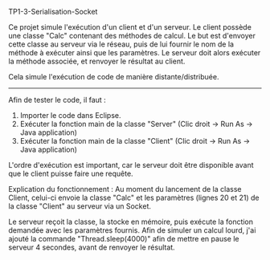 TP1-3-Serialisation-Socket

Ce projet simule l'exécution d'un client et d'un serveur.
Le client possède une classe "Calc" contenant des méthodes de calcul.
Le but est d'envoyer cette classe au serveur via le réseau, puis de lui fournir le nom de la méthode à exécuter ainsi que les paramètres. Le serveur doit alors exécuter la méthode associée, et renvoyer le résultat au client.

Cela simule l'exécution de code de manière distante/distribuée.

------

Afin de tester le code, il faut :
1) Importer le code dans Eclipse.
2) Exécuter la fonction main de la classe "Server" (Clic droit -> Run As -> Java application)
3) Exécuter la fonction main de la classe "Client" (Clic droit -> Run As -> Java application)

L'ordre d'exécution est important, car le serveur doit être disponible avant que le client puisse faire une requête.

Explication du fonctionnement :
Au moment du lancement de la classe Client, celui-ci envoie la classe "Calc" et les paramètres (lignes 20 et 21) de la classe "Client" au serveur via un Socket.

Le serveur reçoit la classe, la stocke en mémoire, puis exécute la fonction demandée avec les paramètres fournis.
Afin de simuler un calcul lourd, j'ai ajouté la commande "Thread.sleep(4000)" afin de mettre en pause le serveur 4 secondes, avant de renvoyer le résultat.




